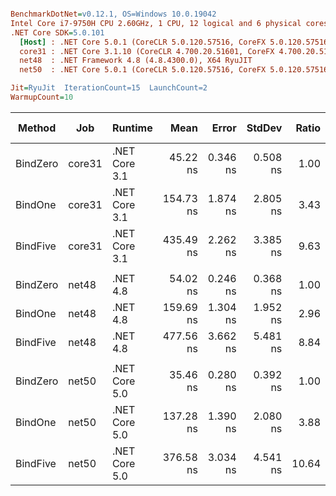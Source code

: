 ``` ini

BenchmarkDotNet=v0.12.1, OS=Windows 10.0.19042
Intel Core i7-9750H CPU 2.60GHz, 1 CPU, 12 logical and 6 physical cores
.NET Core SDK=5.0.101
  [Host] : .NET Core 5.0.1 (CoreCLR 5.0.120.57516, CoreFX 5.0.120.57516), X64 RyuJIT
  core31 : .NET Core 3.1.10 (CoreCLR 4.700.20.51601, CoreFX 4.700.20.51901), X64 RyuJIT
  net48  : .NET Framework 4.8 (4.8.4300.0), X64 RyuJIT
  net50  : .NET Core 5.0.1 (CoreCLR 5.0.120.57516, CoreFX 5.0.120.57516), X64 RyuJIT

Jit=RyuJit  IterationCount=15  LaunchCount=2  
WarmupCount=10  

```
|   Method |    Job |       Runtime |      Mean |    Error |   StdDev | Ratio | RatioSD |  Gen 0 | Gen 1 | Gen 2 | Allocated |
|--------- |------- |-------------- |----------:|---------:|---------:|------:|--------:|-------:|------:|------:|----------:|
| BindZero | core31 | .NET Core 3.1 |  45.22 ns | 0.346 ns | 0.508 ns |  1.00 |    0.00 |      - |     - |     - |         - |
|  BindOne | core31 | .NET Core 3.1 | 154.73 ns | 1.874 ns | 2.805 ns |  3.43 |    0.09 | 0.0229 |     - |     - |     144 B |
| BindFive | core31 | .NET Core 3.1 | 435.49 ns | 2.262 ns | 3.385 ns |  9.63 |    0.12 | 0.0687 |     - |     - |     432 B |
|          |        |               |           |          |          |       |         |        |       |       |           |
| BindZero |  net48 |      .NET 4.8 |  54.02 ns | 0.246 ns | 0.368 ns |  1.00 |    0.00 |      - |     - |     - |         - |
|  BindOne |  net48 |      .NET 4.8 | 159.69 ns | 1.304 ns | 1.952 ns |  2.96 |    0.04 | 0.0253 |     - |     - |     160 B |
| BindFive |  net48 |      .NET 4.8 | 477.56 ns | 3.662 ns | 5.481 ns |  8.84 |    0.12 | 0.0706 |     - |     - |     449 B |
|          |        |               |           |          |          |       |         |        |       |       |           |
| BindZero |  net50 | .NET Core 5.0 |  35.46 ns | 0.280 ns | 0.392 ns |  1.00 |    0.00 |      - |     - |     - |         - |
|  BindOne |  net50 | .NET Core 5.0 | 137.28 ns | 1.390 ns | 2.080 ns |  3.88 |    0.09 | 0.0229 |     - |     - |     144 B |
| BindFive |  net50 | .NET Core 5.0 | 376.58 ns | 3.034 ns | 4.541 ns | 10.64 |    0.14 | 0.0687 |     - |     - |     432 B |
